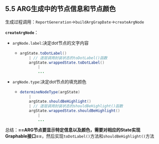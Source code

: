 ## 5.5 ARG生成中的节点信息和节点颜色

生成过程调用：`ReportGeneration`->`buildArgGrapDate`->`createArgNode`

**`createArgNode`**：

* `argNode.label`:决定dot节点的文字内容

  * ```java
    argState.toDotLabel()
        | // 逐层调用封装状态的toDotLabel()函数
        argState.wrappedState.toDotLabel()
        	|
        	...
    ```

* `argNode.type`:决定dot节点的填充颜色

  * ```java
    determineNodeType(argState)
        |
        argState.shouldBeHighlight()
        | // 逐层调用封装状态的shouldBeHighlight()函数
        argState.wrappedState.shouldBeHighlight()
        	|
        	...
    ```

总结：**==ARG节点要显示特定信息以及颜色，需要对相应的State实现Graphable接口==**，然后实现`toDotLabel()`方法和`shouldBeHighlight()`方法